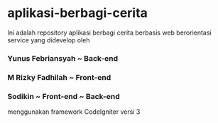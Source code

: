# aplikasi-berbagi-cerita
Ini adalah repository aplikasi berbagi cerita berbasis web berorientasi service yang didevelop oleh
### Yunus Febriansyah ~ Back-end
### M Rizky Fadhilah ~ Front-end
### Sodikin ~ Front-end ~ Back-end
menggunakan framework CodeIgniter versi 3